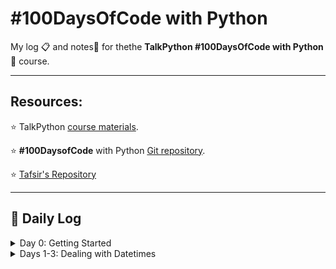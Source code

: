 # #100DaysOfCode with Python

My log :clipboard: and notes​ :notebook: for thethe **TalkPython #100DaysOfCode with Python** :snake: course.

---

## Resources:

:star: TalkPython [course materials](https://training.talkpython.fm/courses/details/100-days-of-code-in-python).

:star: **#100DaysofCode** with Python [Git repository](https://github.com/talkpython/100daysofcode-with-python-course).

:star: [Tafsir's Repository](https://github.com/ttafsir/100-days-of-code)

---

## :calendar: Daily Log

<details><summary>Day 0: Getting Started</summary>


* [Course Start: 4/16/21](days/_course_start)

</details>

<details><summary>Days 1-3: Dealing with Datetimes</summary>

*  [Day 0: 4/17/21](days/0)

*  [Day 1: 4/18/21](days/1)

*  [Day 2: 4/19/21](days/2)

*  [Day 2a: 4/20/21](days/2)

</details>

